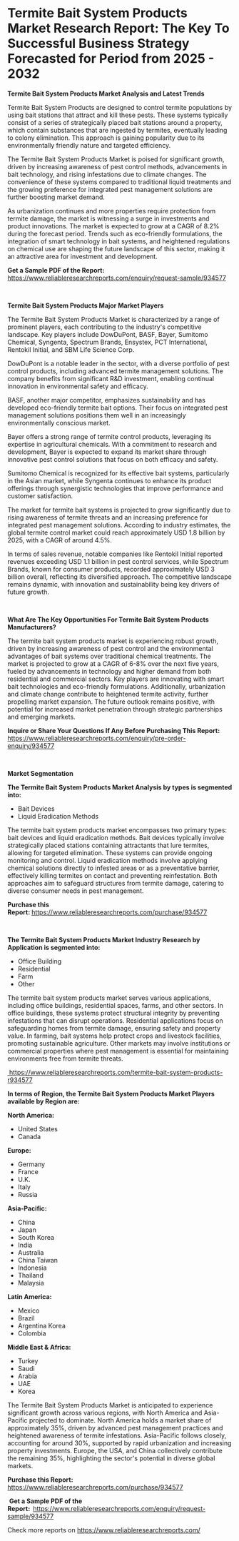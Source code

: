 <p><h1>Termite Bait System Products Market Research Report: The Key To Successful Business Strategy Forecasted for Period from 2025 - 2032</h1></p><p><strong>Termite Bait System Products Market Analysis and Latest Trends</strong></p>
<p><p>Termite Bait System Products are designed to control termite populations by using bait stations that attract and kill these pests. These systems typically consist of a series of strategically placed bait stations around a property, which contain substances that are ingested by termites, eventually leading to colony elimination. This approach is gaining popularity due to its environmentally friendly nature and targeted efficiency.</p><p>The Termite Bait System Products Market is poised for significant growth, driven by increasing awareness of pest control methods, advancements in bait technology, and rising infestations due to climate changes. The convenience of these systems compared to traditional liquid treatments and the growing preference for integrated pest management solutions are further boosting market demand. </p><p>As urbanization continues and more properties require protection from termite damage, the market is witnessing a surge in investments and product innovations. The market is expected to grow at a CAGR of 8.2% during the forecast period. Trends such as eco-friendly formulations, the integration of smart technology in bait systems, and heightened regulations on chemical use are shaping the future landscape of this sector, making it an attractive area for investment and development.</p></p>
<p><strong>Get a Sample PDF of the Report:&nbsp;</strong> <a href="https://www.reliableresearchreports.com/enquiry/request-sample/934577?utm_campaign=2295&utm_medium=2&utm_source=Github&utm_content=ia&utm_term=07032025&utm_id=termite-bait-system-products">https://www.reliableresearchreports.com/enquiry/request-sample/934577</a></p>
<p>&nbsp;</p>
<p><strong>Termite Bait System Products Major Market Players</strong></p>
<p><p>The Termite Bait System Products Market is characterized by a range of prominent players, each contributing to the industry's competitive landscape. Key players include DowDuPont, BASF, Bayer, Sumitomo Chemical, Syngenta, Spectrum Brands, Ensystex, PCT International, Rentokil Initial, and SBM Life Science Corp.</p><p>DowDuPont is a notable leader in the sector, with a diverse portfolio of pest control products, including advanced termite management solutions. The company benefits from significant R&D investment, enabling continual innovation in environmental safety and efficacy. </p><p>BASF, another major competitor, emphasizes sustainability and has developed eco-friendly termite bait options. Their focus on integrated pest management solutions positions them well in an increasingly environmentally conscious market.</p><p>Bayer offers a strong range of termite control products, leveraging its expertise in agricultural chemicals. With a commitment to research and development, Bayer is expected to expand its market share through innovative pest control solutions that focus on both efficacy and safety.</p><p>Sumitomo Chemical is recognized for its effective bait systems, particularly in the Asian market, while Syngenta continues to enhance its product offerings through synergistic technologies that improve performance and customer satisfaction.</p><p>The market for termite bait systems is projected to grow significantly due to rising awareness of termite threats and an increasing preference for integrated pest management solutions. According to industry estimates, the global termite control market could reach approximately USD 1.8 billion by 2025, with a CAGR of around 4.5%.</p><p>In terms of sales revenue, notable companies like Rentokil Initial reported revenues exceeding USD 1.1 billion in pest control services, while Spectrum Brands, known for consumer products, recorded approximately USD 3 billion overall, reflecting its diversified approach. The competitive landscape remains dynamic, with innovation and sustainability being key drivers of future growth.</p></p>
<p>&nbsp;</p>
<p><strong>What Are The Key Opportunities For Termite Bait System Products Manufacturers?</strong></p>
<p><p>The termite bait system products market is experiencing robust growth, driven by increasing awareness of pest control and the environmental advantages of bait systems over traditional chemical treatments. The market is projected to grow at a CAGR of 6-8% over the next five years, fueled by advancements in technology and higher demand from both residential and commercial sectors. Key players are innovating with smart bait technologies and eco-friendly formulations. Additionally, urbanization and climate change contribute to heightened termite activity, further propelling market expansion. The future outlook remains positive, with potential for increased market penetration through strategic partnerships and emerging markets.</p></p>
<p><strong>Inquire or Share Your Questions If Any Before Purchasing This Report:</strong> <a href="https://www.reliableresearchreports.com/enquiry/pre-order-enquiry/934577?utm_campaign=2295&utm_medium=2&utm_source=Github&utm_content=ia&utm_term=07032025&utm_id=termite-bait-system-products">https://www.reliableresearchreports.com/enquiry/pre-order-enquiry/934577</a></p>
<p>&nbsp;</p>
<p><strong>Market Segmentation</strong></p>
<p><strong>The Termite Bait System Products Market Analysis by types is segmented into:</strong></p>
<p><ul><li>Bait Devices</li><li>Liquid Eradication Methods</li></ul></p>
<p><p>The termite bait system products market encompasses two primary types: bait devices and liquid eradication methods. Bait devices typically involve strategically placed stations containing attractants that lure termites, allowing for targeted elimination. These systems can provide ongoing monitoring and control. Liquid eradication methods involve applying chemical solutions directly to infested areas or as a preventative barrier, effectively killing termites on contact and preventing reinfestation. Both approaches aim to safeguard structures from termite damage, catering to diverse consumer needs in pest management.</p></p>
<p><strong>Purchase this Report:&nbsp;</strong><a href="https://www.reliableresearchreports.com/purchase/934577?utm_campaign=2295&utm_medium=2&utm_source=Github&utm_content=ia&utm_term=07032025&utm_id=termite-bait-system-products">https://www.reliableresearchreports.com/purchase/934577</a></p>
<p>&nbsp;</p>
<p><strong>The Termite Bait System Products Market Industry Research by Application is segmented into:</strong></p>
<p><ul><li>Office Building</li><li>Residential</li><li>Farm</li><li>Other</li></ul></p>
<p><p>The termite bait system products market serves various applications, including office buildings, residential spaces, farms, and other sectors. In office buildings, these systems protect structural integrity by preventing infestations that can disrupt operations. Residential applications focus on safeguarding homes from termite damage, ensuring safety and property value. In farming, bait systems help protect crops and livestock facilities, promoting sustainable agriculture. Other markets may involve institutions or commercial properties where pest management is essential for maintaining environments free from termite threats.</p></p>
<p><a href="https://www.reliableresearchreports.com/termite-bait-system-products-r934577?utm_campaign=2295&utm_medium=2&utm_source=Github&utm_content=ia&utm_term=07032025&utm_id=termite-bait-system-products">&nbsp;https://www.reliableresearchreports.com/termite-bait-system-products-r934577</a></p>
<p><strong>In terms of Region, the Termite Bait System Products Market Players available by Region are:</strong></p>
<p>
    <p> <strong> North America: </strong>
        <ul>
            <li>United States</li>
            <li>Canada</li>
        </ul>
        </p> 
    <p> <strong> Europe: </strong>
        <ul>
            <li>Germany</li>
            <li>France</li>
            <li>U.K.</li>
            <li>Italy</li>
            <li>Russia</li>
        </ul>
        </p> 
    <p> <strong> Asia-Pacific: </strong>
        <ul>
            <li>China</li>
            <li>Japan</li>
            <li>South Korea</li>
            <li>India</li>
            <li>Australia</li>
            <li>China Taiwan</li>
            <li>Indonesia</li>
            <li>Thailand</li>
            <li>Malaysia</li>
        </ul>
        </p> 
    <p> <strong> Latin America: </strong>
        <ul>
            <li>Mexico</li>
            <li>Brazil</li>
            <li>Argentina Korea</li>
            <li>Colombia</li>
        </ul>
        </p> 
    <p> <strong> Middle East & Africa: </strong>
        <ul>
            <li>Turkey</li>
            <li>Saudi</li>
            <li>Arabia</li>
            <li>UAE</li>
            <li>Korea</li>
        </ul>
    </p>
    </p>
<p><p>The Termite Bait System Products Market is anticipated to experience significant growth across various regions, with North America and Asia-Pacific projected to dominate. North America holds a market share of approximately 35%, driven by advanced pest management practices and heightened awareness of termite infestations. Asia-Pacific follows closely, accounting for around 30%, supported by rapid urbanization and increasing property investments. Europe, the USA, and China collectively contribute the remaining 35%, highlighting the sector's potential in diverse global markets.</p></p>
<p><strong>Purchase this Report: </strong><a href="https://www.reliableresearchreports.com/purchase/934577?utm_campaign=2295&utm_medium=2&utm_source=Github&utm_content=ia&utm_term=07032025&utm_id=termite-bait-system-products">https://www.reliableresearchreports.com/purchase/934577</a></p>
<p>&nbsp;<strong>Get a Sample PDF of the Report:&nbsp;&nbsp;</strong><a href="https://www.reliableresearchreports.com/enquiry/request-sample/934577?utm_campaign=2295&utm_medium=2&utm_source=Github&utm_content=ia&utm_term=07032025&utm_id=termite-bait-system-products">https://www.reliableresearchreports.com/enquiry/request-sample/934577</a></p>
<p><strong></strong></p>
<p>Check more reports on <a href="https://www.reliableresearchreports.com/?utm_campaign=2295&utm_medium=2&utm_source=Github&utm_content=ia&utm_term=07032025&utm_id=termite-bait-system-products">https://www.reliableresearchreports.com/</a></p>